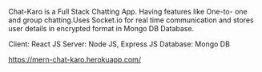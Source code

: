 Chat-Karo is a Full Stack Chatting App. Having features like One-to- one and group chatting.Uses Socket.io for real time communication and stores user details in encrypted format in Mongo DB Database.

Client: React JS Server: Node JS, Express JS Database: Mongo DB

https://mern-chat-karo.herokuapp.com/
